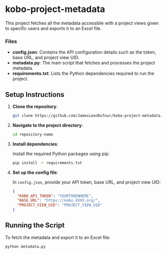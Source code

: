 # kobo-project-metadata

This project fetches all the metadata accessible with a project views given to specific users and exports it to an Excel file.

### Files

- **config.json**: Contains the API configuration details such as the token, base URL, and project view UID.
- **metadata.py**: The main script that fetches and processes the project metadata.
- **requirements.txt**: Lists the Python dependencies required to run the project.

## Setup Instructions

1. **Clone the repository**:

    ```bash
    git clone https://github.com/JamesLeonDufour/kobo-project-metadata.git
    ```

2. **Navigate to the project directory**:

    ```bash
    cd repository-name
    ```

3. **Install dependencies**:

    Install the required Python packages using pip:

    ```bash
    pip install -r requirements.txt
    ```

4. **Set up the config file**:

    In `config.json`, provide your API token, base URL, and project view UID:

    ```json
    {
      "KOBO_API_TOKEN": "YOURTOKENHERE",
      "BASE_URL": "https://kobo.XXXX.org/",
      "PROJECT_VIEW_UID": "PROJECT_VIEW_UID"
    }
    ```

## Running the Script

To fetch the metadata and export it to an Excel file:

```bash
python metadata.py
